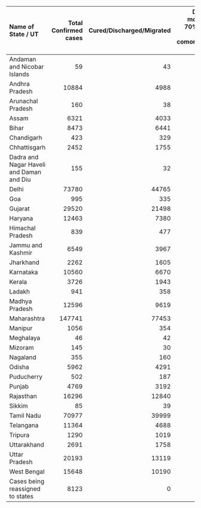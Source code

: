 | Name of State / UT                       |   Total Confirmed cases |   Cured/Discharged/Migrated |   Deaths ( more than 70% cases due to comorbidities ) |
|:-----------------------------------------|------------------------:|----------------------------:|------------------------------------------------------:|
| Andaman and Nicobar Islands              |                      59 |                          43 |                                                     0 |
| Andhra Pradesh                           |                   10884 |                        4988 |                                                   136 |
| Arunachal Pradesh                        |                     160 |                          38 |                                                     1 |
| Assam                                    |                    6321 |                        4033 |                                                     9 |
| Bihar                                    |                    8473 |                        6441 |                                                    57 |
| Chandigarh                               |                     423 |                         329 |                                                     6 |
| Chhattisgarh                             |                    2452 |                        1755 |                                                    12 |
| Dadra and Nagar Haveli and Daman and Diu |                     155 |                          32 |                                                     0 |
| Delhi                                    |                   73780 |                       44765 |                                                  2429 |
| Goa                                      |                     995 |                         335 |                                                     2 |
| Gujarat                                  |                   29520 |                       21498 |                                                  1753 |
| Haryana                                  |                   12463 |                        7380 |                                                   198 |
| Himachal Pradesh                         |                     839 |                         477 |                                                     9 |
| Jammu and Kashmir                        |                    6549 |                        3967 |                                                    90 |
| Jharkhand                                |                    2262 |                        1605 |                                                    12 |
| Karnataka                                |                   10560 |                        6670 |                                                   170 |
| Kerala                                   |                    3726 |                        1943 |                                                    22 |
| Ladakh                                   |                     941 |                         358 |                                                     1 |
| Madhya Pradesh                           |                   12596 |                        9619 |                                                   542 |
| Maharashtra                              |                  147741 |                       77453 |                                                  6931 |
| Manipur                                  |                    1056 |                         354 |                                                     0 |
| Meghalaya                                |                      46 |                          42 |                                                     1 |
| Mizoram                                  |                     145 |                          30 |                                                     0 |
| Nagaland                                 |                     355 |                         160 |                                                     0 |
| Odisha                                   |                    5962 |                        4291 |                                                    17 |
| Puducherry                               |                     502 |                         187 |                                                     9 |
| Punjab                                   |                    4769 |                        3192 |                                                   120 |
| Rajasthan                                |                   16296 |                       12840 |                                                   379 |
| Sikkim                                   |                      85 |                          39 |                                                     0 |
| Tamil Nadu                               |                   70977 |                       39999 |                                                   911 |
| Telangana                                |                   11364 |                        4688 |                                                   230 |
| Tripura                                  |                    1290 |                        1019 |                                                     1 |
| Uttarakhand                              |                    2691 |                        1758 |                                                    36 |
| Uttar Pradesh                            |                   20193 |                       13119 |                                                   611 |
| West Bengal                              |                   15648 |                       10190 |                                                   606 |
| Cases being reassigned to states         |                    8123 |                           0 |                                                     0 |
